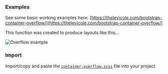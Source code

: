 ### Examples

See some basic working examples here: [https://thelevicole.com/bootstrap-container-overflow/](https://thelevicole.com/bootstrap-container-overflow/)

This function was created to produce layouts like this...

![Overflow example](https://i.imgur.com/LQ6T32F.jpg)

### Import
Import/copy and paste the [`container-overflow.scss`](https://github.com/thelevicole/bootstrap-container-overflow/blob/master/container-overflow.scss) file into your project.